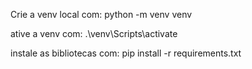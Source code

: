 Crie a venv local com:
python -m venv venv

ative a venv com:
.\venv\Scripts\activate

instale as bibliotecas com:
pip install -r requirements.txt
